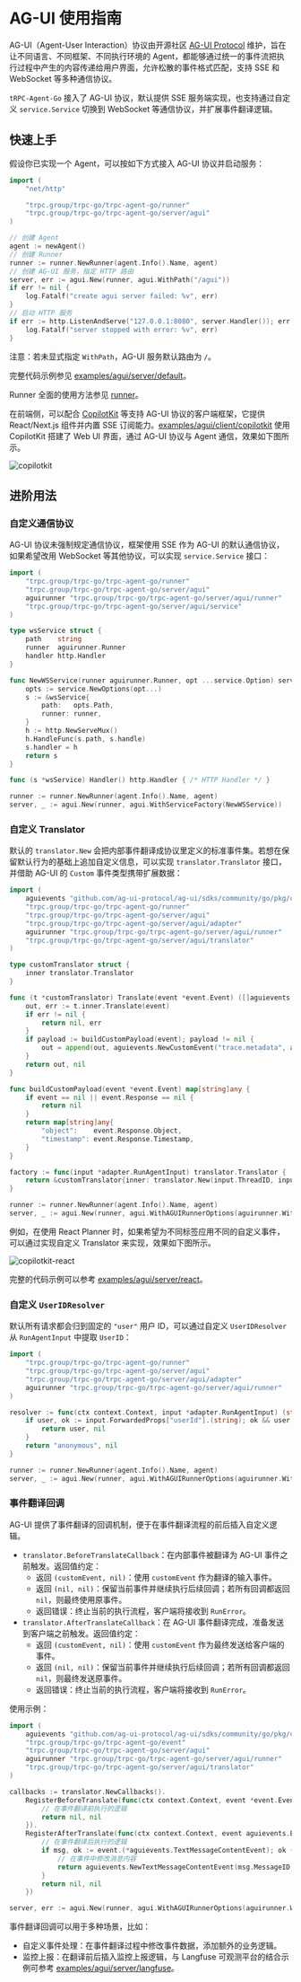 # AG-UI 使用指南

AG-UI（Agent-User Interaction）协议由开源社区 [AG-UI Protocol](https://github.com/ag-ui-protocol/ag-ui) 维护，旨在让不同语言、不同框架、不同执行环境的 Agent，都能够通过统一的事件流把执行过程中产生的内容传递给用户界面，允许松散的事件格式匹配，支持 SSE 和 WebSocket 等多种通信协议。

`tRPC-Agent-Go` 接入了 AG-UI 协议，默认提供 SSE 服务端实现，也支持通过自定义 `service.Service` 切换到 WebSocket 等通信协议，并扩展事件翻译逻辑。

## 快速上手

假设你已实现一个 Agent，可以按如下方式接入 AG-UI 协议并启动服务：

```go
import (
    "net/http"

    "trpc.group/trpc-go/trpc-agent-go/runner"
    "trpc.group/trpc-go/trpc-agent-go/server/agui"
)

// 创建 Agent
agent := newAgent()
// 创建 Runner
runner := runner.NewRunner(agent.Info().Name, agent)
// 创建 AG-UI 服务，指定 HTTP 路由
server, err := agui.New(runner, agui.WithPath("/agui"))
if err != nil {
    log.Fatalf("create agui server failed: %v", err)
}
// 启动 HTTP 服务
if err := http.ListenAndServe("127.0.0.1:8080", server.Handler()); err != nil {
    log.Fatalf("server stopped with error: %v", err)
}
```

注意：若未显式指定 `WithPath`，AG-UI 服务默认路由为 `/`。

完整代码示例参见 [examples/agui/server/default](https://github.com/trpc-group/trpc-agent-go/tree/main/examples/agui/server/default)。

Runner 全面的使用方法参见 [runner](./runner.md)。

在前端侧，可以配合 [CopilotKit](https://github.com/CopilotKit/CopilotKit) 等支持 AG-UI 协议的客户端框架，它提供 React/Next.js 组件并内置 SSE 订阅能力。[examples/agui/client/copilotkit](https://github.com/trpc-group/trpc-agent-go/tree/main/examples/agui/client/copilotkit) 使用 CopilotKit 搭建了 Web UI 界面，通过 AG-UI 协议与 Agent 通信，效果如下图所示。

![copilotkit](../assets/img/agui/copilotkit.png)

## 进阶用法

### 自定义通信协议

AG-UI 协议未强制规定通信协议，框架使用 SSE 作为 AG-UI 的默认通信协议，如果希望改用 WebSocket 等其他协议，可以实现 `service.Service` 接口：

```go
import (
    "trpc.group/trpc-go/trpc-agent-go/runner"
    "trpc.group/trpc-go/trpc-agent-go/server/agui"
    aguirunner "trpc.group/trpc-go/trpc-agent-go/server/agui/runner"
	"trpc.group/trpc-go/trpc-agent-go/server/agui/service"
)

type wsService struct {
	path    string
	runner  aguirunner.Runner
	handler http.Handler
}

func NewWSService(runner aguirunner.Runner, opt ...service.Option) service.Service {
	opts := service.NewOptions(opt...)
	s := &wsService{
		path:   opts.Path,
		runner: runner,
	}
	h := http.NewServeMux()
	h.HandleFunc(s.path, s.handle)
	s.handler = h
	return s
}

func (s *wsService) Handler() http.Handler { /* HTTP Handler */ }

runner := runner.NewRunner(agent.Info().Name, agent)
server, _ := agui.New(runner, agui.WithServiceFactory(NewWSService))
```

### 自定义 Translator

默认的 `translator.New` 会把内部事件翻译成协议里定义的标准事件集。若想在保留默认行为的基础上追加自定义信息，可以实现 `translator.Translator` 接口，并借助 AG-UI 的 `Custom` 事件类型携带扩展数据：

```go
import (
    aguievents "github.com/ag-ui-protocol/ag-ui/sdks/community/go/pkg/core/events"
    "trpc.group/trpc-go/trpc-agent-go/runner"
    "trpc.group/trpc-go/trpc-agent-go/server/agui"
    "trpc.group/trpc-go/trpc-agent-go/server/agui/adapter"
    aguirunner "trpc.group/trpc-go/trpc-agent-go/server/agui/runner"
    "trpc.group/trpc-go/trpc-agent-go/server/agui/translator"
)

type customTranslator struct {
    inner translator.Translator
}

func (t *customTranslator) Translate(event *event.Event) ([]aguievents.Event, error) {
    out, err := t.inner.Translate(event)
    if err != nil {
        return nil, err
    }
    if payload := buildCustomPayload(event); payload != nil {
        out = append(out, aguievents.NewCustomEvent("trace.metadata", aguievents.WithValue(payload)))
    }
    return out, nil
}

func buildCustomPayload(event *event.Event) map[string]any {
    if event == nil || event.Response == nil {
        return nil
    }
    return map[string]any{
        "object":    event.Response.Object,
        "timestamp": event.Response.Timestamp,
    }
}

factory := func(input *adapter.RunAgentInput) translator.Translator {
    return &customTranslator{inner: translator.New(input.ThreadID, input.RunID)}
}

runner := runner.NewRunner(agent.Info().Name, agent)
server, _ := agui.New(runner, agui.WithAGUIRunnerOptions(aguirunner.WithTranslatorFactory(factory)))
```

例如，在使用 React Planner 时，如果希望为不同标签应用不同的自定义事件，可以通过实现自定义 Translator 来实现，效果如下图所示。

![copilotkit-react](../assets/img/agui/copilotkit-react.png)

完整的代码示例可以参考 [examples/agui/server/react](https://github.com/trpc-group/trpc-agent-go/tree/main/examples/agui/server/react)。

### 自定义 `UserIDResolver`

默认所有请求都会归到固定的 `"user"` 用户 ID，可以通过自定义 `UserIDResolver` 从 `RunAgentInput` 中提取 `UserID`：

```go
import (
    "trpc.group/trpc-go/trpc-agent-go/runner"
    "trpc.group/trpc-go/trpc-agent-go/server/agui"
    "trpc.group/trpc-go/trpc-agent-go/server/agui/adapter"
    aguirunner "trpc.group/trpc-go/trpc-agent-go/server/agui/runner"
)

resolver := func(ctx context.Context, input *adapter.RunAgentInput) (string, error) {
    if user, ok := input.ForwardedProps["userId"].(string); ok && user != "" {
        return user, nil
    }
    return "anonymous", nil
}

runner := runner.NewRunner(agent.Info().Name, agent)
server, _ := agui.New(runner, agui.WithAGUIRunnerOptions(aguirunner.WithUserIDResolver(resolver)))
```

### 事件翻译回调

AG-UI 提供了事件翻译的回调机制，便于在事件翻译流程的前后插入自定义逻辑。

- `translator.BeforeTranslateCallback`：在内部事件被翻译为 AG-UI 事件之前触发。返回值约定：
  - 返回 `(customEvent, nil)`：使用 `customEvent` 作为翻译的输入事件。
  - 返回 `(nil, nil)`：保留当前事件并继续执行后续回调；若所有回调都返回 `nil`，则最终使用原事件。
  - 返回错误：终止当前的执行流程，客户端将接收到 `RunError`。
- `translator.AfterTranslateCallback`：在 AG-UI 事件翻译完成，准备发送到客户端之前触发。返回值约定：
  - 返回 `(customEvent, nil)`：使用 `customEvent` 作为最终发送给客户端的事件。
  - 返回 `(nil, nil)`：保留当前事件并继续执行后续回调；若所有回调都返回 `nil`，则最终发送原事件。
  - 返回错误：终止当前的执行流程，客户端将接收到 `RunError`。

使用示例：

```go
import (
	aguievents "github.com/ag-ui-protocol/ag-ui/sdks/community/go/pkg/core/events"
	"trpc.group/trpc-go/trpc-agent-go/event"
	"trpc.group/trpc-go/trpc-agent-go/server/agui"
	aguirunner "trpc.group/trpc-go/trpc-agent-go/server/agui/runner"
	"trpc.group/trpc-go/trpc-agent-go/server/agui/translator"
)

callbacks := translator.NewCallbacks().
    RegisterBeforeTranslate(func(ctx context.Context, event *event.Event) (*event.Event, error) {
        // 在事件翻译前执行的逻辑
        return nil, nil
    }).
    RegisterAfterTranslate(func(ctx context.Context, event aguievents.Event) (aguievents.Event, error) {
        // 在事件翻译后执行的逻辑
        if msg, ok := event.(*aguievents.TextMessageContentEvent); ok {
            // 在事件中修改消息内容
            return aguievents.NewTextMessageContentEvent(msg.MessageID, msg.Delta+" [via callback]"), nil
        }
        return nil, nil
    })

server, err := agui.New(runner, agui.WithAGUIRunnerOptions(aguirunner.WithTranslateCallbacks(callbacks)))
```

事件翻译回调可以用于多种场景，比如：

- 自定义事件处理：在事件翻译过程中修改事件数据，添加额外的业务逻辑。
- 监控上报：在翻译前后插入监控上报逻辑，与 Langfuse 可观测平台的结合示例可参考 [examples/agui/server/langfuse](https://github.com/trpc-group/trpc-agent-go/tree/main/examples/agui/server/langfuse)。
